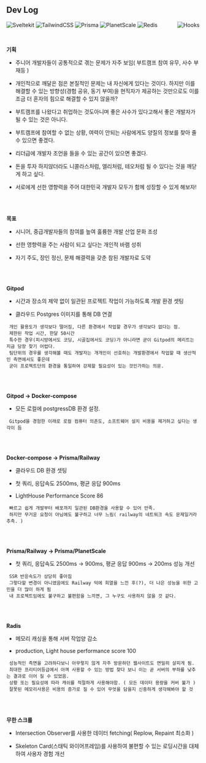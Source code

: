 <!-- header -->

<h2>Dev Log </br> </h2>

<p>
  <img alt="Sveltekit" src="https://img.shields.io/badge/Sveltekit-orange.svg">
  <img alt="TailwindCSS" src="https://img.shields.io/badge/TailwindCSS-blue.svg">
  <img alt="Prisma" src="https://img.shields.io/badge/Prisma-grey.svg">
  <img alt="PlanetScale" src="https://img.shields.io/badge/PlanetScale-black.svg">
  <img alt="Redis" src="https://img.shields.io/badge/Redis-red.svg">
  <img align="right" alt="Hooks" src="https://img.shields.io/badge/🔥 One per day, I hope a little habit can make a miracle.-black.svg">
</p>

<br/>

<!-- 목차 -->

**기획**

- 주니어 개발자들이 공통적으로 겪는 문제가 자주 보임( 부트캠프 참여 유무, 사수 부재등 )

- 개인적으로 깨달은 점은 본질적인 문제는 내 자신에게 있다는 것이다. 하지만 이를 해결할 수 있는 방향성(경험 공유, 동기 부여)을 현직자가 제공하는 것만으로도 이를 조금 더 혼자의 힘으로 해결할 수 있지 않을까? 

- 부트캠프를 나왔다고 취업하는 것도아니며 좋은 사수가 있다고해서 좋은 개발자가 될 수 있는 것은 아니다. 

- 부트캠프에 참여할 수 없는 상황, 여력이 안되는 사람에게도 양질의 정보를 찾아 줄 수 있으면 좋겠다.

- 리더급에 개발자 조언을 들을 수 있는 공간이 있으면 좋겠다.

- 돈을 투자 하지않더라도 니콜라스처럼, 엘리처럼, 테오처럼 될 수 있다는 것을 깨닫게 하고 싶다. 

- 서로에게 선한 영향력을 주어 대한민국 개발자 모두가 함께 성장할 수 있게 해보자!

<br/><br/>



**목표**

- 시니어, 중급개발자들의 참여를 높여 훌륭한 개발 산업 문화 조성

- 선한 영향력을 주는 사람이 되고 싶다는 개인적 바램 성취

- 자기 주도, 장인 정신, 문제 해결력을 갖춘 참된 개발자로 도약

<br/><br/>



**Gitpod**

- 시간과 장소의 제약 없이 일관된 프로젝트 작업이 가능하도록 개발 환경 셋팅

- 클라우드 Postgres 이미지를 통해 DB 연결

```
 개인 활용도가 생각보다 떨어짐, 다른 환경에서 작업할 경우가 생각보다 없다는 점.
 제한된 작업 시간, 한달 50시간
 특수한 경우(피시방에서도 코딩, 시골집에서도 코딩)가 아니라면 굳이 Gitpod의 메리트는 지금 당장 찾기 어렵다.
 팀단위의 경우를 생각해볼 때도 개발자는 개개인이 선호하는 개발환경에서 작업할 때 생산적인 측면에서도 좋은데 
 굳이 프로젝트단의 환경을 통일하여 강제할 필요성이 있는 것인가하는 의문.
```

<br/><br/>



**Gitpod -> Docker-compose**

- 모든 로컬에 postgressDB 환경 설정.

```
 Gitpod을 경험한 이래로 로컬 컴퓨터 의존도, 소프트웨어 설치 비용을 제거하고 싶다는 생각이 듬
```

<br/><br/>



**Docker-compose -> Prisma/Railway**

- 클라우드 DB 환경 셋팅

- 첫 쿼리, 응답속도 2500ms, 평균 응답 900ms

- LightHouse Performance Score 86

```
 빠르고 쉽게 개발부터 배포까지 일관된 DB환경을 사용할 수 있어 만족.
 하지만 무거운 요청이 아님에도 불구하고 너무 느림( railway의 네트워크 속도 문제일거라 추측. )
```


<br/><br/>



**Prisma/Railway -> Prisma/PlanetScale**

* 첫 쿼리, 응답속도 2500ms -> 900ms, 평균 응답 900ms -> 200ms 성능 개선

```
 SSR 반응속도가 상당히 좋아짐
 그렇다할 변경이 아니였음에도 Railway 덕에 희열을 느낀 후(?), 더 나은 성능을 위한 고민을 더 많이 하게 됨
 내 프로젝트임에도 불구하고 불편함을 느끼면, 그 누구도 사용하지 않을 것 같다.
```


<br/><br/>



**Radis**

- 메모리 캐싱을 통해 서버 작업양 감소

- production, Light house performance score 100

```
 성능적인 측면을 고려하다보니 아무렇지 않게 자주 방문하던 웹사이트도 면밀히 살피게 됨. 
 최대한 프리티어등급에서 아껴 사용할 수 있는 방법 찾다 보니 이는 곧 서버의 부하를 낮추는 결과로 이어 질 수 있었음. 
 상황 또는 필요성에 따라 캐쉬를 적절하게 사용해야함. ( 모든 데이터 용량을 커버 불가 )
 잘못된 메모리사용은 비용의 증가로 질 수 있어 무엇을 담을지 신중하게 생각해봐야 할 것
```

<br/><br/>



**무한 스크롤**

- Intersection Observer를 사용한 데이터 fetching( Replow, Repaint 최소화 )

- Skeleton Card(스태틱 와이어프레임)를 사용하여 불편할 수 있는 로딩시간을 대체하여 사용자 경험 개선

<br/><br/>
